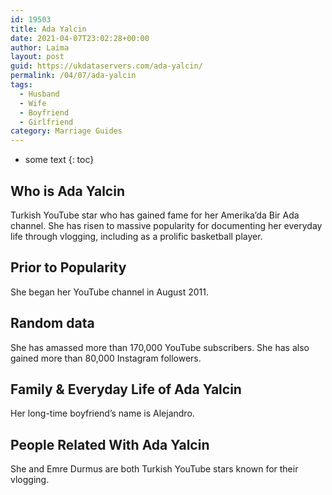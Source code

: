 ```yaml
---
id: 19503
title: Ada Yalcin
date: 2021-04-07T23:02:28+00:00
author: Laima
layout: post
guid: https://ukdataservers.com/ada-yalcin/
permalink: /04/07/ada-yalcin
tags:
  - Husband
  - Wife
  - Boyfriend
  - Girlfriend
category: Marriage Guides
---
```


* some text
{: toc}


## Who is Ada Yalcin
                  
                  
                  
Turkish YouTube star who has gained fame for her Amerika&#8217;da Bir Ada channel. She has risen to massive popularity for documenting her everyday life through vlogging, including as a prolific basketball player. 
                  
              
            
              
            
                
                
                
## Prior to Popularity
                  
                  
                  
She began her YouTube channel in August 2011. 
                  
              
            
              
            
                
                
                
## Random data
                  
                  
                  
She has amassed more than 170,000 YouTube subscribers. She has also gained more than 80,000 Instagram followers. 
                  
              
            
              
            
                
                
                
## Family & Everyday Life of Ada Yalcin
                  
                  
                  
Her long-time boyfriend&#8217;s name is Alejandro.
                  
              
            
              
            
                
                
                
## People Related With Ada Yalcin
                  
                  
                  
She and Emre Durmus are both Turkish YouTube stars known for their vlogging. 
                  
              
            
              
            
                
              
            
              
              
            
            
              
            
          
          
          